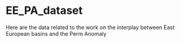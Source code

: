 # EE_PA_dataset
Here are the data related to the work on the interplay between East European basins and the Perm Anomaly
